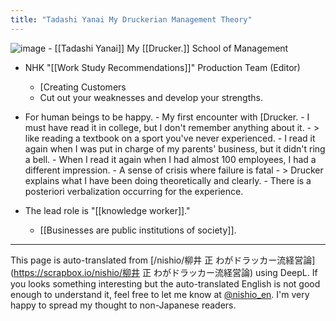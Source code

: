 ```yaml
---
title: "Tadashi Yanai My Druckerian Management Theory"
---
```


![image](https://gyazo.com/4446875e104dc3df88945425b67e41a2/thumb/1000)
    - [[Tadashi Yanai]] My [[Drucker.]] School of Management
- NHK "[[Work Study Recommendations]]" Production Team (Editor)

    - [Creating Customers
    - Cut out your weaknesses and develop your strengths.
- For human beings to be happy.
        - My first encounter with [Drucker.
        - I must have read it in college, but I don't remember anything about it.
            - > like reading a textbook on a sport you've never experienced.
        - I read it again when I was put in charge of my parents' business, but it didn't ring a bell.
        - When I read it again when I had almost 100 employees, I had a different impression.
            - A sense of crisis where failure is fatal
            - > Drucker explains what I have been doing theoretically and clearly.
            - There is a posteriori verbalization occurring for the experience.
- The lead role is "[[knowledge worker]]."
    - [[Businesses are public institutions of society]].

---
This page is auto-translated from [/nishio/柳井 正 わがドラッカー流経営論](https://scrapbox.io/nishio/柳井 正 わがドラッカー流経営論) using DeepL. If you looks something interesting but the auto-translated English is not good enough to understand it, feel free to let me know at [@nishio_en](https://twitter.com/nishio_en). I'm very happy to spread my thought to non-Japanese readers.